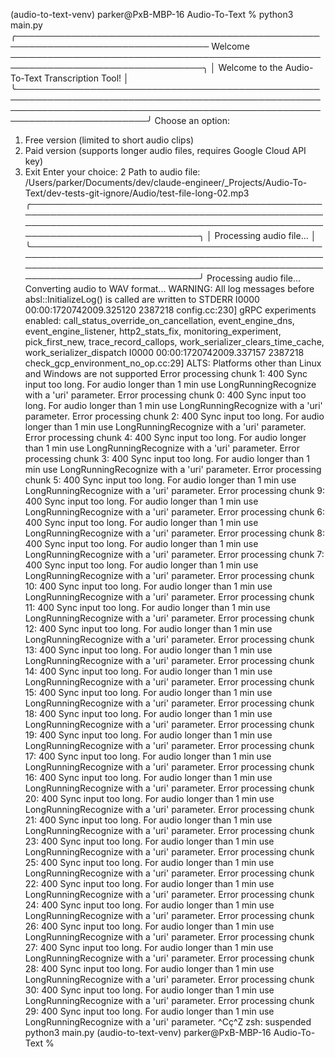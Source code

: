 (audio-to-text-venv) parker@PxB-MBP-16 Audio-To-Text %  python3 main.py
╭───────────────────────────────────────────────────────────────────────────────── Welcome ─────────────────────────────────────────────────────────────────────────────────╮
│ Welcome to the Audio-To-Text Transcription Tool!                                                                                                                          │
╰───────────────────────────────────────────────────────────────────────────────────────────────────────────────────────────────────────────────────────────────────────────╯
Choose an option:
1. Free version (limited to short audio clips)
2. Paid version (supports longer audio files, requires Google Cloud API key)
3. Exit
Enter your choice: 2
Path to audio file: /Users/parker/Documents/dev/claude-engineer/_Projects/Audio-To-Text/dev-tests-git-ignore/Audio/test-file-long-02.mp3 
╭───────────────────────────────────────────────────────────────────────────────────────────────────────────────────────────────────────────────────────────────────────────╮
│ Processing audio file...                                                                                                                                                  │
╰───────────────────────────────────────────────────────────────────────────────────────────────────────────────────────────────────────────────────────────────────────────╯
Processing audio file...
Converting audio to WAV format...
WARNING: All log messages before absl::InitializeLog() is called are written to STDERR
I0000 00:00:1720742009.325120 2387218 config.cc:230] gRPC experiments enabled: call_status_override_on_cancellation, event_engine_dns, event_engine_listener, http2_stats_fix, monitoring_experiment, pick_first_new, trace_record_callops, work_serializer_clears_time_cache, work_serializer_dispatch
I0000 00:00:1720742009.337157 2387218 check_gcp_environment_no_op.cc:29] ALTS: Platforms other than Linux and Windows are not supported
Error processing chunk 1: 400 Sync input too long. For audio longer than 1 min use LongRunningRecognize with a 'uri' parameter.
Error processing chunk 0: 400 Sync input too long. For audio longer than 1 min use LongRunningRecognize with a 'uri' parameter.
Error processing chunk 2: 400 Sync input too long. For audio longer than 1 min use LongRunningRecognize with a 'uri' parameter.
Error processing chunk 4: 400 Sync input too long. For audio longer than 1 min use LongRunningRecognize with a 'uri' parameter.
Error processing chunk 3: 400 Sync input too long. For audio longer than 1 min use LongRunningRecognize with a 'uri' parameter.
Error processing chunk 5: 400 Sync input too long. For audio longer than 1 min use LongRunningRecognize with a 'uri' parameter.
Error processing chunk 9: 400 Sync input too long. For audio longer than 1 min use LongRunningRecognize with a 'uri' parameter.
Error processing chunk 6: 400 Sync input too long. For audio longer than 1 min use LongRunningRecognize with a 'uri' parameter.
Error processing chunk 8: 400 Sync input too long. For audio longer than 1 min use LongRunningRecognize with a 'uri' parameter.
Error processing chunk 7: 400 Sync input too long. For audio longer than 1 min use LongRunningRecognize with a 'uri' parameter.
Error processing chunk 10: 400 Sync input too long. For audio longer than 1 min use LongRunningRecognize with a 'uri' parameter.
Error processing chunk 11: 400 Sync input too long. For audio longer than 1 min use LongRunningRecognize with a 'uri' parameter.
Error processing chunk 12: 400 Sync input too long. For audio longer than 1 min use LongRunningRecognize with a 'uri' parameter.
Error processing chunk 13: 400 Sync input too long. For audio longer than 1 min use LongRunningRecognize with a 'uri' parameter.
Error processing chunk 14: 400 Sync input too long. For audio longer than 1 min use LongRunningRecognize with a 'uri' parameter.
Error processing chunk 15: 400 Sync input too long. For audio longer than 1 min use LongRunningRecognize with a 'uri' parameter.
Error processing chunk 18: 400 Sync input too long. For audio longer than 1 min use LongRunningRecognize with a 'uri' parameter.
Error processing chunk 19: 400 Sync input too long. For audio longer than 1 min use LongRunningRecognize with a 'uri' parameter.
Error processing chunk 17: 400 Sync input too long. For audio longer than 1 min use LongRunningRecognize with a 'uri' parameter.
Error processing chunk 16: 400 Sync input too long. For audio longer than 1 min use LongRunningRecognize with a 'uri' parameter.
Error processing chunk 20: 400 Sync input too long. For audio longer than 1 min use LongRunningRecognize with a 'uri' parameter.
Error processing chunk 21: 400 Sync input too long. For audio longer than 1 min use LongRunningRecognize with a 'uri' parameter.
Error processing chunk 23: 400 Sync input too long. For audio longer than 1 min use LongRunningRecognize with a 'uri' parameter.
Error processing chunk 25: 400 Sync input too long. For audio longer than 1 min use LongRunningRecognize with a 'uri' parameter.
Error processing chunk 22: 400 Sync input too long. For audio longer than 1 min use LongRunningRecognize with a 'uri' parameter.
Error processing chunk 24: 400 Sync input too long. For audio longer than 1 min use LongRunningRecognize with a 'uri' parameter.
Error processing chunk 26: 400 Sync input too long. For audio longer than 1 min use LongRunningRecognize with a 'uri' parameter.
Error processing chunk 27: 400 Sync input too long. For audio longer than 1 min use LongRunningRecognize with a 'uri' parameter.
Error processing chunk 28: 400 Sync input too long. For audio longer than 1 min use LongRunningRecognize with a 'uri' parameter.
Error processing chunk 30: 400 Sync input too long. For audio longer than 1 min use LongRunningRecognize with a 'uri' parameter.
Error processing chunk 29: 400 Sync input too long. For audio longer than 1 min use LongRunningRecognize with a 'uri' parameter.
^Cç^Z
zsh: suspended  python3 main.py
(audio-to-text-venv) parker@PxB-MBP-16 Audio-To-Text % 
